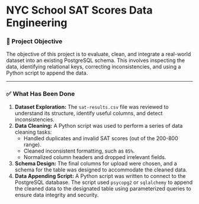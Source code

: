 # NYC School SAT Scores Data Engineering

### 🎯 Project Objective

The objective of this project is to evaluate, clean, and integrate a real-world dataset into an existing PostgreSQL schema. This involves inspecting the data, identifying relational keys, correcting inconsistencies, and using a Python script to append the data.

---

### ✅ What Has Been Done

1.  **Dataset Exploration:** The `sat-results.csv` file was reviewed to understand its structure, identify useful columns, and detect inconsistencies.
2.  **Data Cleaning:** A Python script was used to perform a series of data cleaning tasks:
    * Handled duplicates and invalid SAT scores (out of the 200-800 range).
    * Cleaned inconsistent formatting, such as `85%`.
    * Normalized column headers and dropped irrelevant fields.
3.  **Schema Design:** The final columns for upload were chosen, and a schema for the table was designed to accommodate the cleaned data.
4.  **Data Appending Script:** A Python script was written to connect to the PostgreSQL database. The script used `psycopg2` or `sqlalchemy` to append the cleaned data to the designated table using parameterized queries to ensure data integrity and security.
